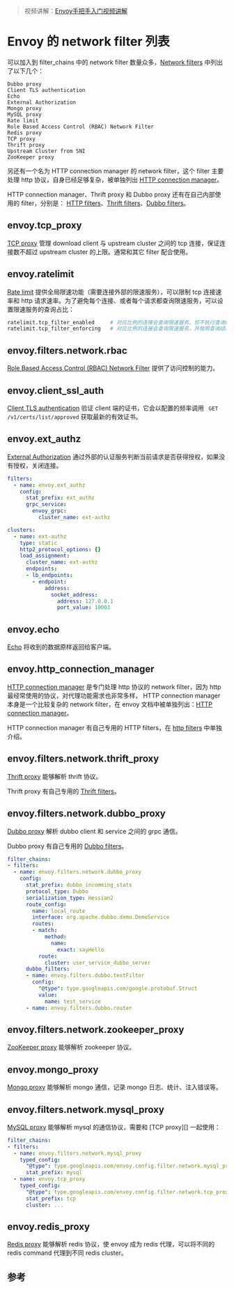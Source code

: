 <!-- toc -->

>视频讲解：[Envoy手把手入门视频讲解](https://study.163.com/course/courseMain.htm?share=2&shareId=400000000376006&courseId=1209487865&_trace_c_p_k2_=18c88dad391f427b9e40e0795d8d939d)

# Envoy 的 network filter 列表


可以加入到 filter_chains 中的 network filter 数量众多，[Network filters][1] 中列出了以下几个：

	Dubbo proxy
	Client TLS authentication
	Echo
	External Authorization
	Mongo proxy
	MySQL proxy
	Rate limit
	Role Based Access Control (RBAC) Network Filter
	Redis proxy
	TCP proxy
	Thrift proxy
	Upstream Cluster from SNI
	ZooKeeper proxy

另还有一个名为 HTTP connection manager 的 network filter，这个 filter 主要处理 http 协议，自身已经足够复杂，被单独列出 [HTTP connection manager][2]。

HTTP connection manager、Thrift proxy 和 Dubbo proxy 还有在自己内部使用的 filter，分别是： [HTTP filters][3]、[Thrift filters][4]、[Dubbo filters][5]。

## envoy.tcp_proxy

[TCP proxy][12] 管理 download client 与 upstream cluster 之间的 tcp 连接，保证连接数不超过 upstream cluster 的上限。通常和其它 filter 配合使用。

## envoy.ratelimit

[Rate limit][13] 提供全局限速功能（需要连接外部的限速服务），可以限制 tcp 连接速率和 http 请求速率。为了避免每个连接、或者每个请求都查询限速服务，可以设置限速服务的查询占比：

```sh
ratelimit.tcp_filter_enabled     # 对应比例的连接会查询限速服务，但不执行查询结果
ratelimit.tcp_filter_enforcing   # 对应比例的连接会查询限速服务，并按照查询结果执行
```

## envoy.filters.network.rbac

[Role Based Access Control (RBAC) Network Filter][14] 提供了访问控制的能力。

## envoy.client_ssl_auth

[Client TLS authentication][7] 验证 client 端的证书，它会以配置的频率调用 ` GET /v1/certs/list/approved` 获取最新的有效证书。

## envoy.ext_authz

[External Authorization][9] 通过外部的认证服务判断当前请求是否获得授权，如果没有授权，关闭连接。

```yaml
filters:
  - name: envoy.ext_authz
    config:
      stat_prefix: ext_authz
      grpc_service:
        envoy_grpc:
          cluster_name: ext-authz

clusters:
  - name: ext-authz
    type: static
    http2_protocol_options: {}
    load_assignment:
      cluster_name: ext-authz
      endpoints:
      - lb_endpoints:
        - endpoint:
            address:
              socket_address:
                address: 127.0.0.1
                port_value: 10003
```

## envoy.echo

[Echo][8] 将收到的数据原样返回给客户端。

## envoy.http_connection_manager

[HTTP connection manager][18] 是专门处理 http 协议的 network filter，因为 http 最经常使用的协议，对代理功能需求也非常多样， HTTP connection manager 本身是一个比较复杂的 network filter，在 envoy 文档中被单独列出：[HTTP connection manager][18]。

HTTP connection manager 有自己专用的 HTTP filters，在 [http filters](./http-filter.md)  中单独介绍。

## envoy.filters.network.thrift_proxy

[Thrift proxy][16] 能够解析 thrift 协议。

Thrift proxy 有自己专用的 [Thrift filters][4]。

## envoy.filters.network.dubbo_proxy

[Dubbo proxy][6] 解析 dubbo client 和 service 之间的 grpc 通信。

Dubbo proxy 有自己专用的 [Dubbo filters][5]。

```yaml
filter_chains:
- filters:
  - name: envoy.filters.network.dubbo_proxy
    config:
      stat_prefix: dubbo_incomming_stats
      protocol_type: Dubbo
      serialization_type: Hessian2
      route_config:
        name: local_route
        interface: org.apache.dubbo.demo.DemoService
        routes:
        - match:
            method:
              name:
                exact: sayHello
          route:
            cluster: user_service_dubbo_server
      dubbo_filters:
      - name: envoy.filters.dubbo.testFilter
        config:
          "@type": type.googleapis.com/google.protobuf.Struct
          value:
            name: test_service
      - name: envoy.filters.dubbo.router
```

## envoy.filters.network.zookeeper_proxy

[ZooKeeper proxy][17]  能够解析 zookeeper 协议。


## envoy.mongo_proxy

[Mongo proxy][10] 能够解析 mongo 通信，记录 mongo 日志、统计、注入错误等。

## envoy.filters.network.mysql_proxy

[MySQL proxy][11] 能够解析 mysql 的通信协议，需要和 [TCP proxy][] 一起使用：

```yaml
filter_chains:
- filters:
  - name: envoy.filters.network.mysql_proxy
    typed_config:
      "@type": type.googleapis.com/envoy.config.filter.network.mysql_proxy.v1alpha1.MySQLProxy
      stat_prefix: mysql
  - name: envoy.tcp_proxy
    typed_config:
      "@type": type.googleapis.com/envoy.config.filter.network.tcp_proxy.v2.TcpProxy
      stat_prefix: tcp
      cluster: ...
```

## envoy.redis_proxy

[Redis proxy][15] 能够解析 redis 协议，使 envoy 成为 redis 代理，可以将不同的 redis command 代理到不同 redis cluster。

## 参考

[1]: https://www.envoyproxy.io/docs/envoy/v1.11.0/configuration/network_filters/network_filters "Network filters"
[2]: https://www.envoyproxy.io/docs/envoy/v1.11.0/configuration/http_conn_man/http_conn_man "HTTP connection manager"
[3]: https://www.envoyproxy.io/docs/envoy/v1.11.0/configuration/http_filters/http_filters "HTTP filters"
[4]: https://www.envoyproxy.io/docs/envoy/v1.11.0/configuration/thrift_filters/thrift_filters "Thrift filters"
[5]: https://www.envoyproxy.io/docs/envoy/v1.11.0/configuration/dubbo_filters/dubbo_filters "Dubbo filters"
[6]: https://www.envoyproxy.io/docs/envoy/v1.11.0/configuration/network_filters/dubbo_proxy_filter "Dubbo proxy"
[7]: https://www.envoyproxy.io/docs/envoy/v1.11.0/configuration/network_filters/client_ssl_auth_filter "Client TLS authentication"
[8]: https://www.envoyproxy.io/docs/envoy/v1.11.0/configuration/network_filters/echo_filter "Echo"
[9]: https://www.envoyproxy.io/docs/envoy/v1.11.0/configuration/network_filters/ext_authz_filter "External Authorization"
[10]: https://www.envoyproxy.io/docs/envoy/v1.11.0/configuration/network_filters/mongo_proxy_filter "Mongo proxy"
[11]: https://www.envoyproxy.io/docs/envoy/v1.11.0/configuration/network_filters/mysql_proxy_filter "MySQL proxy"
[12]: https://www.envoyproxy.io/docs/envoy/v1.11.0/configuration/network_filters/tcp_proxy_filter "TCP proxy"
[13]: https://www.envoyproxy.io/docs/envoy/v1.11.0/configuration/network_filters/rate_limit_filter "Rate limit"
[14]: https://www.envoyproxy.io/docs/envoy/v1.11.0/configuration/network_filters/rbac_filter "Role Based Access Control (RBAC) Network Filter"
[15]: https://www.envoyproxy.io/docs/envoy/v1.11.0/configuration/network_filters/redis_proxy_filter "Redis proxy"
[16]: https://www.envoyproxy.io/docs/envoy/v1.11.0/configuration/network_filters/thrift_proxy_filter "Thrift proxy"
[17]: https://www.envoyproxy.io/docs/envoy/v1.11.0/configuration/network_filters/zookeeper_proxy_filter "ZooKeeper proxy"
[18]: https://www.envoyproxy.io/docs/envoy/v1.11.0/configuration/http_conn_man/http_conn_man "HTTP connection manager"
